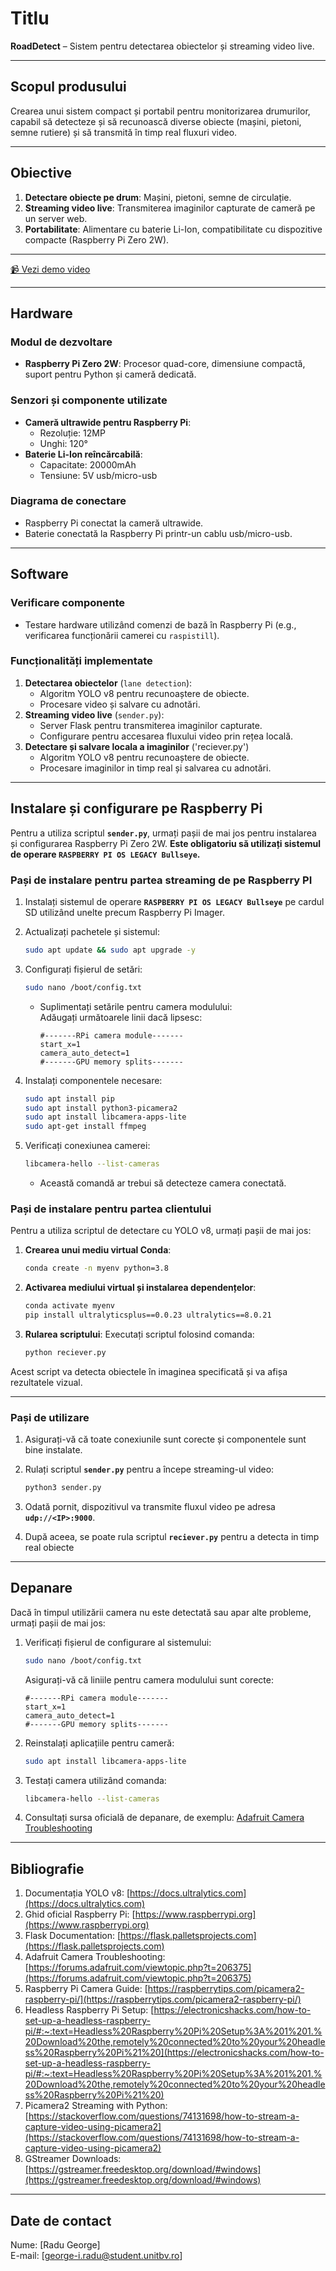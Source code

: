 # **Titlu**  
**RoadDetect** – Sistem pentru detectarea obiectelor și streaming video live.

---

## **Scopul produsului**  
Crearea unui sistem compact și portabil pentru monitorizarea drumurilor, capabil să detecteze și să recunoască diverse obiecte (mașini, pietoni, semne rutiere) și să transmită în timp real fluxuri video.

---

## **Obiective**
1. **Detectare obiecte pe drum**: Mașini, pietoni, semne de circulație.
2. **Streaming video live**: Transmiterea imaginilor capturate de cameră pe un server web.
3. **Portabilitate**: Alimentare cu baterie Li-Ion, compatibilitate cu dispozitive compacte (Raspberry Pi Zero 2W).

---
[📹 Vezi demo video](https://github.com/user-attachments/assets/30d84626-5b1b-4215-9f1c-85eafe2ef5f7)

---

## **Hardware**
### **Modul de dezvoltare**
- **Raspberry Pi Zero 2W**: Procesor quad-core, dimensiune compactă, suport pentru Python și cameră dedicată.

### **Senzori și componente utilizate**
- **Cameră ultrawide pentru Raspberry Pi**:   
  - Rezoluție: 12MP  
  - Unghi: 120°
- **Baterie Li-Ion reîncărcabilă**:   
  - Capacitate: 20000mAh  
  - Tensiune: 5V usb/micro-usb

### **Diagrama de conectare**
- Raspberry Pi conectat la cameră ultrawide.
- Baterie conectată la Raspberry Pi printr-un cablu usb/micro-usb.

---

## **Software**
### **Verificare componente**
- Testare hardware utilizând comenzi de bază în Raspberry Pi (e.g., verificarea funcționării camerei cu `raspistill`).

### **Funcționalități implementate**
1. **Detectarea obiectelor** (`lane detection`):
   - Algoritm YOLO v8 pentru recunoaștere de obiecte.
   - Procesare video și salvare cu adnotări.
2. **Streaming video live** (`sender.py`):
   - Server Flask pentru transmiterea imaginilor capturate.
   - Configurare pentru accesarea fluxului video prin rețea locală.
3. **Detectare și salvare locala a imaginilor** ('reciever.py')
   - Algoritm YOLO v8 pentru recunoaștere de obiecte.
   - Procesare imaginilor in timp real și salvarea cu adnotări.

---

## **Instalare și configurare pe Raspberry Pi**
Pentru a utiliza scriptul **`sender.py`**, urmați pașii de mai jos pentru instalarea și configurarea Raspberry Pi Zero 2W. **Este obligatoriu să utilizați sistemul de operare `RASPBERRY PI OS LEGACY Bullseye`.**

### **Pași de instalare pentru partea streaming de pe Raspberry PI**
1. Instalați sistemul de operare **`RASPBERRY PI OS LEGACY Bullseye`** pe cardul SD utilizând unelte precum Raspberry Pi Imager.

2. Actualizați pachetele și sistemul:
   ```bash
   sudo apt update && sudo apt upgrade -y
   ```

3. Configurați fișierul de setări:
   ```bash
   sudo nano /boot/config.txt
   ```
   - Suplimentați setările pentru camera modulului:  
     Adăugați următoarele linii dacă lipsesc:
     ```
     #-------RPi camera module-------
     start_x=1
     camera_auto_detect=1
     #-------GPU memory splits-------
     ```

4. Instalați componentele necesare:
   ```bash
   sudo apt install pip
   sudo apt install python3-picamera2
   sudo apt install libcamera-apps-lite
   sudo apt-get install ffmpeg
   ```

5. Verificați conexiunea camerei:
   ```bash
   libcamera-hello --list-cameras
   ```
   - Această comandă ar trebui să detecteze camera conectată.

### **Pași de instalare pentru partea clientului**
Pentru a utiliza scriptul de detectare cu YOLO v8, urmați pașii de mai jos:

1. **Crearea unui mediu virtual Conda**:
   ```bash
   conda create -n myenv python=3.8
   ```

2. **Activarea mediului virtual și instalarea dependențelor**:
   ```bash
   conda activate myenv
   pip install ultralyticsplus==0.0.23 ultralytics==8.0.21
   ```

3. **Rularea scriptului**:
   Executați scriptul folosind comanda:
   ```bash
   python reciever.py
   ```

Acest script va detecta obiectele în imaginea specificată și va afișa rezultatele vizual.

---



### **Pași de utilizare**
1. Asigurați-vă că toate conexiunile sunt corecte și componentele sunt bine instalate.
2. Rulați scriptul **`sender.py`** pentru a începe streaming-ul video:
   ```bash
   python3 sender.py
   ```

3. Odată pornit, dispozitivul va transmite fluxul video pe adresa **`udp://<IP>:9000`**.

4. După aceea, se poate rula scriptul **`reciever.py`** pentru a detecta in timp real obiecte

---

## **Depanare**
Dacă în timpul utilizării camera nu este detectată sau apar alte probleme, urmați pașii de mai jos:

1. Verificați fișierul de configurare al sistemului:
   ```bash
   sudo nano /boot/config.txt
   ```
   Asigurați-vă că liniile pentru camera modulului sunt corecte:
   ```
   #-------RPi camera module-------
   start_x=1
   camera_auto_detect=1
   #-------GPU memory splits-------
   ```

2. Reinstalați aplicațiile pentru cameră:
   ```bash
   sudo apt install libcamera-apps-lite
   ```

3. Testați camera utilizând comanda:
   ```bash
   libcamera-hello --list-cameras
   ```

4. Consultați sursa oficială de depanare, de exemplu:  [Adafruit Camera Troubleshooting](https://forums.adafruit.com/viewtopic.php?t=206375)

---

## **Bibliografie**

1. Documentația YOLO v8: [https://docs.ultralytics.com](https://docs.ultralytics.com)  
2. Ghid oficial Raspberry Pi: [https://www.raspberrypi.org](https://www.raspberrypi.org)  
3. Flask Documentation: [https://flask.palletsprojects.com](https://flask.palletsprojects.com)  
4. Adafruit Camera Troubleshooting: [https://forums.adafruit.com/viewtopic.php?t=206375](https://forums.adafruit.com/viewtopic.php?t=206375)  
5. Raspberry Pi Camera Guide: [https://raspberrytips.com/picamera2-raspberry-pi/](https://raspberrytips.com/picamera2-raspberry-pi/)  
6. Headless Raspberry Pi Setup: [https://electronicshacks.com/how-to-set-up-a-headless-raspberry-pi/#:~:text=Headless%20Raspberry%20Pi%20Setup%3A%201%201.%20Download%20the,remotely%20connected%20to%20your%20headless%20Raspberry%20Pi%21%20](https://electronicshacks.com/how-to-set-up-a-headless-raspberry-pi/#:~:text=Headless%20Raspberry%20Pi%20Setup%3A%201%201.%20Download%20the,remotely%20connected%20to%20your%20headless%20Raspberry%20Pi%21%20)  
7. Picamera2 Streaming with Python: [https://stackoverflow.com/questions/74131698/how-to-stream-a-capture-video-using-picamera2](https://stackoverflow.com/questions/74131698/how-to-stream-a-capture-video-using-picamera2)  
8. GStreamer Downloads: [https://gstreamer.freedesktop.org/download/#windows](https://gstreamer.freedesktop.org/download/#windows)


---

## **Date de contact**
Nume: [Radu George]  
E-mail: [george-i.radu@student.unitbv.ro]

